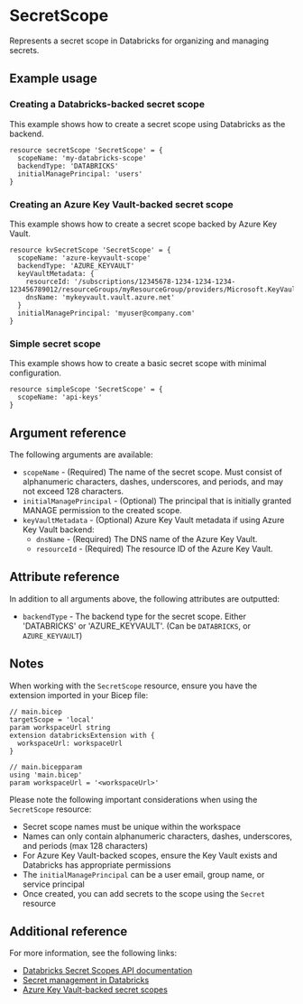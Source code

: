 ﻿---
category: "Workspace"
---

# SecretScope

Represents a secret scope in Databricks for organizing and managing secrets.

## Example usage

### Creating a Databricks-backed secret scope

This example shows how to create a secret scope using Databricks as the backend.

```bicep
resource secretScope 'SecretScope' = {
  scopeName: 'my-databricks-scope'
  backendType: 'DATABRICKS'
  initialManagePrincipal: 'users'
}
```

### Creating an Azure Key Vault-backed secret scope

This example shows how to create a secret scope backed by Azure Key Vault.

```bicep
resource kvSecretScope 'SecretScope' = {
  scopeName: 'azure-keyvault-scope'
  backendType: 'AZURE_KEYVAULT'
  keyVaultMetadata: {
    resourceId: '/subscriptions/12345678-1234-1234-1234-123456789012/resourceGroups/myResourceGroup/providers/Microsoft.KeyVault/vaults/myKeyVault'
    dnsName: 'mykeyvault.vault.azure.net'
  }
  initialManagePrincipal: 'myuser@company.com'
}
```

### Simple secret scope

This example shows how to create a basic secret scope with minimal configuration.

```bicep
resource simpleScope 'SecretScope' = {
  scopeName: 'api-keys'
}
```

## Argument reference

The following arguments are available:
<!-- markdownlint-disable MD013 -->
- `scopeName` - (Required) The name of the secret scope. Must consist of alphanumeric characters, dashes, underscores, and periods, and may not exceed 128 characters.
- `initialManagePrincipal` - (Optional) The principal that is initially granted MANAGE permission to the created scope.
- `keyVaultMetadata` - (Optional) Azure Key Vault metadata if using Azure Key Vault backend:
    - `dnsName` - (Required) The DNS name of the Azure Key Vault.
    - `resourceId` - (Required) The resource ID of the Azure Key Vault.

## Attribute reference

In addition to all arguments above, the following attributes are outputted:

- `backendType` - The backend type for the secret scope. Either 'DATABRICKS' or 'AZURE_KEYVAULT'. (Can be `DATABRICKS`, or `AZURE_KEYVAULT`)

## Notes

When working with the `SecretScope` resource, ensure you have the extension imported in your Bicep file:

```bicep
// main.bicep
targetScope = 'local'
param workspaceUrl string
extension databricksExtension with {
  workspaceUrl: workspaceUrl
}

// main.bicepparam
using 'main.bicep'
param workspaceUrl = '<workspaceUrl>'
```

Please note the following important considerations when using the `SecretScope` resource:

- Secret scope names must be unique within the workspace
- Names can only contain alphanumeric characters, dashes, underscores, and periods (max 128 characters)
- For Azure Key Vault-backed scopes, ensure the Key Vault exists and Databricks has appropriate permissions
- The `initialManagePrincipal` can be a user email, group name, or service principal
- Once created, you can add secrets to the scope using the `Secret` resource

## Additional reference

For more information, see the following links:

- [Databricks Secret Scopes API documentation][00]
- [Secret management in Databricks][01]
- [Azure Key Vault-backed secret scopes][02]

<!-- Link reference definitions -->
[00]: https://docs.databricks.com/api/azure/workspace/secrets/createscope
[01]: https://docs.databricks.com/security/secrets/index.html
[02]: https://docs.databricks.com/security/secrets/secret-scopes.html#azure-key-vault-backed-scopes
